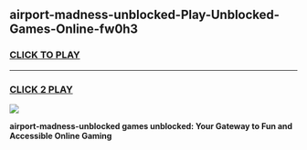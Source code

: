 
## airport-madness-unblocked-Play-Unblocked-Games-Online-fw0h3
<h3>
<a href="https://premium76.site?title=airport-madness-unblocked&ref=25A">CLICK TO PLAY</a></h3>
<hr>

<h3>
<a href="https://premium76.site?title=airport-madness-unblocked&ref=25A">CLICK 2 PLAY</a>
  
</h3>

<a href="https://premium76.site?title=airport-madness-unblocked&ref=25A"><img src="https://clearcache.store/games.png"></a>


**airport-madness-unblocked games unblocked: Your Gateway to Fun and Accessible Online Gaming**
